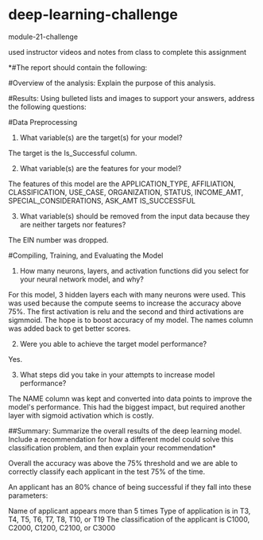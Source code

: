 # deep-learning-challenge
module-21-challenge

used instructor videos and notes from class to complete this assignment

*#The report should contain the following:

#Overview of the analysis: Explain the purpose of this analysis.

#Results: Using bulleted lists and images to support your answers, address the following questions:

#Data Preprocessing

1. What variable(s) are the target(s) for your model?

The target is the Is_Successful column.

2. What variable(s) are the features for your model?

The features of this model are the APPLICATION_TYPE,	AFFILIATION,	CLASSIFICATION,	USE_CASE,	ORGANIZATION,	STATUS,	INCOME_AMT,	SPECIAL_CONSIDERATIONS,	ASK_AMT	IS_SUCCESSFUL

3. What variable(s) should be removed from the input data because they are neither targets nor features?

The EIN number was dropped.

#Compiling, Training, and Evaluating the Model
1. How many neurons, layers, and activation functions did you select for your neural network model, and why?

For this model, 3 hidden layers each with many neurons were used. This was used because the compute seems to increase the accuracy above 75%. The first activation is relu and the second and third activations are sigmmoid. The hope is to boost accuracy of my model. The names column was added back to get better scores.

2. Were you able to achieve the target model performance?

Yes.

3. What steps did you take in your attempts to increase model performance?

The NAME column was kept and converted into data points to improve the model's performance. This had the biggest impact, but required another layer with sigmoid activation which is costly.

##Summary: Summarize the overall results of the deep learning model. Include a recommendation for how a different model could solve this classification problem, and then explain your recommendation*

Overall the accuracy was above the 75% threshold and we are able to correctly classify each applicant in the test 75% of the time.

An applicant has an 80% chance of being successful if they fall into these parameters:

Name of applicant appears more than 5 times
Type of application is in T3, T4, T5, T6, T7, T8, T10, or T19 
The classification of the applicant is C1000, C2000, C1200, C2100, or C3000     
